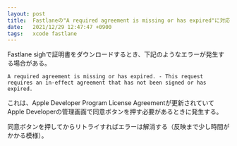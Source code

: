 ```yaml
---
layout: post
title:  Fastlaneの"A required agreement is missing or has expired"に対応する
date:   2021/12/29 12:47:47 +0900
tags:   xcode fastlane
---
```


Fastlane sighで証明書をダウンロードするとき、下記のようなエラーが発生する場合がある。

```log
A required agreement is missing or has expired. - This request requires an in-effect agreement that has not been signed or has expired.
```

これは、Apple Developer Program License Agreementが更新されていてApple Developerの管理画面で同意ボタンを押す必要があるときに発生する。

同意ボタンを押してからリトライすればエラーは解消する（反映まで少し時間がかかる模様）。
